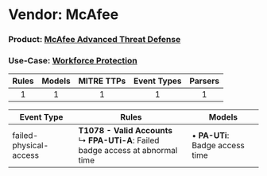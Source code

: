 Vendor: McAfee
==============
### Product: [McAfee Advanced Threat Defense](../ds_mcafee_mcafee_advanced_threat_defense.md)
### Use-Case: [Workforce Protection](../../../../UseCases/uc_workforce_protection.md)

| Rules | Models | MITRE TTPs | Event Types | Parsers |
|:-----:|:------:|:----------:|:-----------:|:-------:|
|   1   |   1    |     1      |      1      |    1    |

| Event Type             | Rules                                                                                      | Models                              |
| ---------------------- | ------------------------------------------------------------------------------------------ | ----------------------------------- |
| failed-physical-access | <b>T1078 - Valid Accounts</b><br> ↳ <b>FPA-UTi-A</b>: Failed badge access at abnormal time |  • <b>PA-UTi</b>: Badge access time |